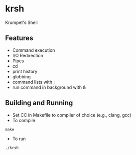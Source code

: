 # krsh
Krumpet's Shell

## Features
- Command execution
- I/O Redirection
- Pipes
- cd
- print history
- globbing
- command lists with ;
- run command in background with &

## Building and Running
- Set CC in Makefile to compiler of choice (e.g., clang, gcc)
- To compile
```
make
```

- To run

```
./krsh
```
